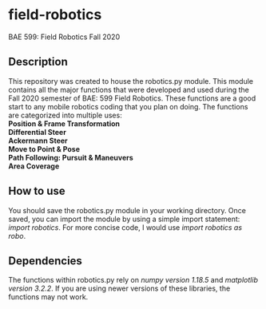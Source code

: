 # field-robotics
BAE 599: Field Robotics Fall 2020 

## Description
This repository was created to house the robotics.py module.  This module contains all the major functions that were developed and 
used during the Fall 2020 semester of BAE: 599 Field Robotics.  These functions are a good start to any mobile robotics coding that
you plan on doing.  The functions are categorized into multiple uses:<br/>
**Position & Frame Transformation <br/>
Differential Steer<br/>
Ackermann Steer<br/>
Move to Point & Pose<br/>
Path Following: Pursuit & Maneuvers<br/>
Area Coverage**

## How to use
You should save the robotics.py module in your working directory.  Once saved, you can import the module by using a simple import
statement: *import robotics*.  For more concise code, I would use *import robotics as robo*. 

## Dependencies
The functions within robotics.py rely on *numpy version 1.18.5* and *matplotlib version 3.2.2*.  If you are using newer versions of 
these libraries, the functions may not work.  
